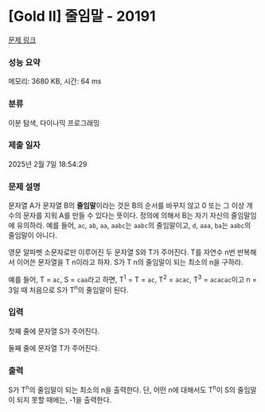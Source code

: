 # [Gold II] 줄임말 - 20191 

[문제 링크](https://www.acmicpc.net/problem/20191) 

### 성능 요약

메모리: 3680 KB, 시간: 64 ms

### 분류

이분 탐색, 다이나믹 프로그래밍

### 제출 일자

2025년 2월 7일 18:54:29

### 문제 설명

<p>문자열 A가 문자열 B의 <strong>줄임말</strong>이라는 것은 B의 순서를 바꾸지 않고 0 또는 그 이상 개수의 문자를 지워 A를 만들 수 있다는 뜻이다. 정의에 의해서 B는 자기 자신의 줄임말임에 유의하라. 예를 들어, <code>ac</code>, <code>ab</code>, <code>aa</code>, <code>aabc</code>는 <code>aabc</code>의 줄임말이고, <code>d</code>, <code>aaa</code>, <code>ba</code>는 <code>aabc</code>의 줄임말이 아니다.</p>

<p>영문 알파벳 소문자로만 이루어진 두 문자열 S와 T가 주어진다. T를 자연수 n번 반복해서 이어쓴 문자열을 T n이라고 하자. S가 T n의 줄임말이 되는 최소의 n을 구하라.</p>

<p>예를 들어, T = <code>ac</code>, S = <code>caa</code>라고 하면, T<sup>1</sup> = T = <code>ac</code>, T<sup>2</sup> = <code>acac</code>, T<sup>3</sup> = <code>acacac</code>이고 n = 3일 때 처음으로 S가 T<sup>n</sup>의 줄임말이 된다.</p>

### 입력 

 <p>첫째 줄에 문자열 S가 주어진다.</p>

<p>둘째 줄에 문자열 T가 주어진다.</p>

### 출력 

 <p>S가 T<sup>n</sup>의 줄임말이 되는 최소의 n을 출력한다. 단, 어떤 n에 대해서도 T<sup>n</sup>이 S의 줄임말이 되지 못할 때에는, -1을 출력한다.</p>

